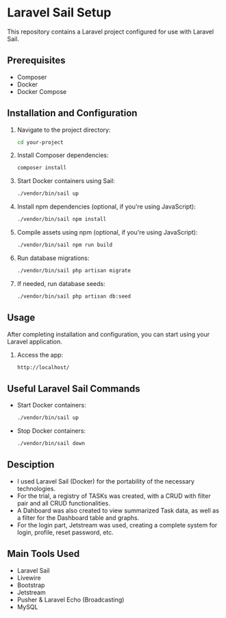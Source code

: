 # Laravel Sail Setup

This repository contains a Laravel project configured for use with Laravel Sail.

## Prerequisites

- Composer
- Docker
- Docker Compose

## Installation and Configuration

1. Navigate to the project directory:

    ```bash
    cd your-project
    ```

2. Install Composer dependencies:

    ```bash
    composer install
    ```

3. Start Docker containers using Sail:

    ```bash
    ./vendor/bin/sail up
    ```

4. Install npm dependencies (optional, if you're using JavaScript):

    ```bash
    ./vendor/bin/sail npm install
    ```

5. Compile assets using npm (optional, if you're using JavaScript):

    ```bash
    ./vendor/bin/sail npm run build
    ```

6. Run database migrations:

    ```bash
    ./vendor/bin/sail php artisan migrate
    ```

7. If needed, run database seeds:

    ```bash
    ./vendor/bin/sail php artisan db:seed
    ```

## Usage

After completing installation and configuration, you can start using your Laravel application.

1. Access the app:

    ```bash
    http://localhost/
    ```



## Useful Laravel Sail Commands

- Start Docker containers:

    ```bash
    ./vendor/bin/sail up
    ```

- Stop Docker containers:

    ```bash
    ./vendor/bin/sail down
    ```

## Desciption

- I used Laravel Sail (Docker) for the portability of the necessary technologies.
- For the trial, a registry of TASKs was created, with a CRUD with filter pair and all CRUD functionalities.
- A Dahboard was also created to view summarized Task data, as well as a filter for the Dashboard table and graphs.
- For the login part, Jetstream was used, creating a complete system for login, profile, reset password, etc.

## Main Tools Used

- Laravel Sail
- Livewire
- Bootstrap
- Jetstream
- Pusher & Laravel Echo (Broadcasting)
- MySQL
